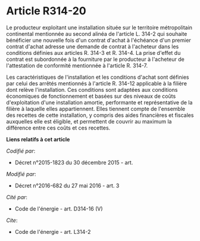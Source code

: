 # Article R314-20

Le producteur exploitant une installation située sur le territoire métropolitain continental mentionnée au second alinéa de
l'article L. 314-2 qui souhaite bénéficier une nouvelle fois d'un contrat d'achat à l'échéance d'un premier contrat d'achat
adresse une demande de contrat à l'acheteur dans les conditions définies aux articles R. 314-3 et R. 314-4. La prise d'effet
du contrat est subordonnée à la fourniture par le producteur à l'acheteur de l'attestation de conformité mentionnée à
l'article R. 314-7. 

Les caractéristiques de l'installation et les conditions d'achat sont définies par celui des arrêtés mentionnés à l'article
R. 314-12 applicable à la filière dont relève l'installation. Ces conditions sont adaptées aux conditions économiques de
fonctionnement et basées sur des niveaux de coûts d'exploitation d'une installation amortie, performante et représentative de
la filière à laquelle elles appartiennent. Elles tiennent compte de l'ensemble des recettes de cette installation, y compris
des aides financières et fiscales auxquelles elle est éligible, et permettent de couvrir au maximum la différence entre ces
coûts et ces recettes.

**Liens relatifs à cet article**

_Codifié par_:

  - Décret n°2015-1823 du 30 décembre 2015 - art.

_Modifié par_:

  - Décret n°2016-682 du 27 mai 2016 - art. 3

_Cité par_:

  - Code de l'énergie - art. D314-16 (V)

_Cite_:

  - Code de l'énergie - art. L314-2
